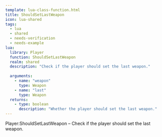 ```yaml
---
template: lua-class-function.html
title: ShouldSetLastWeapon
icon: lua-shared
tags:
  - lua
  - shared
  - needs-verification
  - needs-example
lua:
  library: Player
  function: ShouldSetLastWeapon
  realm: shared
  description: "Check if the player should set the last weapon."
  
  arguments:
    - name: "weapon"
      type: Weapon
    - name: "last"
      type: Weapon
  returns:
    - type: boolean
      description: "Whether the player should set the last weapon."
---
```


<div class="lua__search__keywords">
Player:ShouldSetLastWeapon &#x2013; Check if the player should set the last weapon.
</div>
